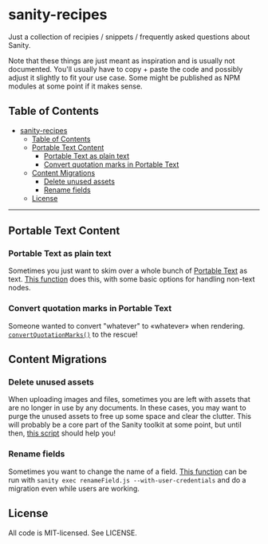 # sanity-recipes

Just a collection of recipies / snippets / frequently asked questions about Sanity.

Note that these things are just meant as inspiration and is usually not documented. You'll usually have to copy + paste the code and possibly adjust it slightly to fit your use case. Some might be published as NPM modules at some point if it makes sense.

## Table of Contents

- [sanity-recipes](#sanity-recipes)
  - [Table of Contents](#table-of-contents)
  - [Portable Text Content](#portable-text-content)
    - [Portable Text as plain text](#portable-text-as-plain-text)
    - [Convert quotation marks in Portable Text](#convert-quotation-marks-in-portable-text)
  - [Content Migrations](#content-migrations)
    - [Delete unused assets](#delete-unused-assets)
    - [Rename fields](#rename-fields)
  - [License](#license)

---

## Portable Text Content

### Portable Text as plain text

Sometimes you just want to skim over a whole bunch of [Portable Text](https://www.portabletext.org) as text. [This function](snippets/blocksToText.js) does this, with some basic options for handling non-text nodes.

### Convert quotation marks in Portable Text

Someone wanted to convert "whatever" to «whatever» when rendering. [`convertQuotationMarks()`](snippets/convertQuotationMarks.js) to the rescue!

## Content Migrations

### Delete unused assets

When uploading images and files, sometimes you are left with assets that are no longer in use by any documents. In these cases, you may want to purge the unused assets to free up some space and clear the clutter. This will probably be a core part of the Sanity toolkit at some point, but until then, [this script](snippets/deleteUnusedAssets.js) should help you!


### Rename fields

Sometimes you want to change the name of a field. [This function](snippets/renameField.js) can be run with `sanity exec renameField.js --with-user-credentials` and do a migration even while users are working.

## License

All code is MIT-licensed. See LICENSE.
